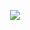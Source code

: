 <p align="center">
  <img src="https://capsule-render.vercel.app/api?text=Welcome Guys! 🕹️&animation=fadeIn&type=waving&color=gradient&height=100"/>
</p>
